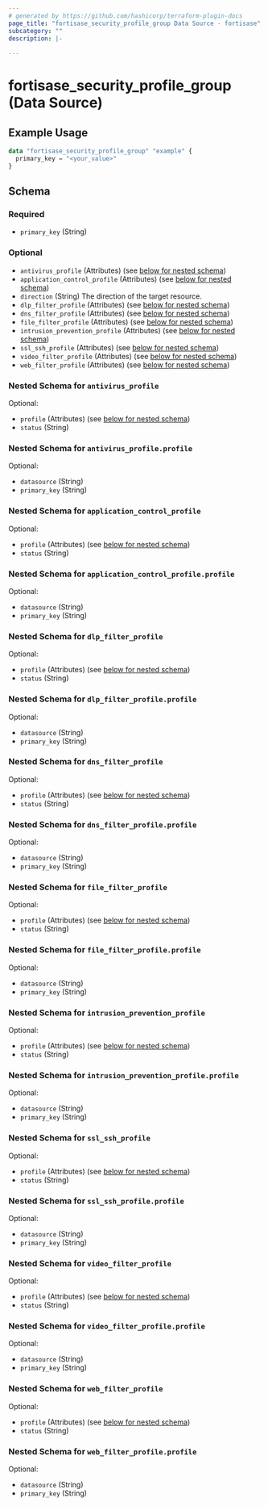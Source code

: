 ```yaml
---
# generated by https://github.com/hashicorp/terraform-plugin-docs
page_title: "fortisase_security_profile_group Data Source - fortisase"
subcategory: ""
description: |-
  
---
```


# fortisase_security_profile_group (Data Source)



## Example Usage

```terraform
data "fortisase_security_profile_group" "example" {
  primary_key = "<your_value>"
}
```

<!-- schema generated by tfplugindocs -->
## Schema

### Required

- `primary_key` (String)

### Optional

- `antivirus_profile` (Attributes) (see [below for nested schema](#nestedatt--antivirus_profile))
- `application_control_profile` (Attributes) (see [below for nested schema](#nestedatt--application_control_profile))
- `direction` (String) The direction of the target resource.
- `dlp_filter_profile` (Attributes) (see [below for nested schema](#nestedatt--dlp_filter_profile))
- `dns_filter_profile` (Attributes) (see [below for nested schema](#nestedatt--dns_filter_profile))
- `file_filter_profile` (Attributes) (see [below for nested schema](#nestedatt--file_filter_profile))
- `intrusion_prevention_profile` (Attributes) (see [below for nested schema](#nestedatt--intrusion_prevention_profile))
- `ssl_ssh_profile` (Attributes) (see [below for nested schema](#nestedatt--ssl_ssh_profile))
- `video_filter_profile` (Attributes) (see [below for nested schema](#nestedatt--video_filter_profile))
- `web_filter_profile` (Attributes) (see [below for nested schema](#nestedatt--web_filter_profile))

<a id="nestedatt--antivirus_profile"></a>
### Nested Schema for `antivirus_profile`

Optional:

- `profile` (Attributes) (see [below for nested schema](#nestedatt--antivirus_profile--profile))
- `status` (String)

<a id="nestedatt--antivirus_profile--profile"></a>
### Nested Schema for `antivirus_profile.profile`

Optional:

- `datasource` (String)
- `primary_key` (String)



<a id="nestedatt--application_control_profile"></a>
### Nested Schema for `application_control_profile`

Optional:

- `profile` (Attributes) (see [below for nested schema](#nestedatt--application_control_profile--profile))
- `status` (String)

<a id="nestedatt--application_control_profile--profile"></a>
### Nested Schema for `application_control_profile.profile`

Optional:

- `datasource` (String)
- `primary_key` (String)



<a id="nestedatt--dlp_filter_profile"></a>
### Nested Schema for `dlp_filter_profile`

Optional:

- `profile` (Attributes) (see [below for nested schema](#nestedatt--dlp_filter_profile--profile))
- `status` (String)

<a id="nestedatt--dlp_filter_profile--profile"></a>
### Nested Schema for `dlp_filter_profile.profile`

Optional:

- `datasource` (String)
- `primary_key` (String)



<a id="nestedatt--dns_filter_profile"></a>
### Nested Schema for `dns_filter_profile`

Optional:

- `profile` (Attributes) (see [below for nested schema](#nestedatt--dns_filter_profile--profile))
- `status` (String)

<a id="nestedatt--dns_filter_profile--profile"></a>
### Nested Schema for `dns_filter_profile.profile`

Optional:

- `datasource` (String)
- `primary_key` (String)



<a id="nestedatt--file_filter_profile"></a>
### Nested Schema for `file_filter_profile`

Optional:

- `profile` (Attributes) (see [below for nested schema](#nestedatt--file_filter_profile--profile))
- `status` (String)

<a id="nestedatt--file_filter_profile--profile"></a>
### Nested Schema for `file_filter_profile.profile`

Optional:

- `datasource` (String)
- `primary_key` (String)



<a id="nestedatt--intrusion_prevention_profile"></a>
### Nested Schema for `intrusion_prevention_profile`

Optional:

- `profile` (Attributes) (see [below for nested schema](#nestedatt--intrusion_prevention_profile--profile))
- `status` (String)

<a id="nestedatt--intrusion_prevention_profile--profile"></a>
### Nested Schema for `intrusion_prevention_profile.profile`

Optional:

- `datasource` (String)
- `primary_key` (String)



<a id="nestedatt--ssl_ssh_profile"></a>
### Nested Schema for `ssl_ssh_profile`

Optional:

- `profile` (Attributes) (see [below for nested schema](#nestedatt--ssl_ssh_profile--profile))
- `status` (String)

<a id="nestedatt--ssl_ssh_profile--profile"></a>
### Nested Schema for `ssl_ssh_profile.profile`

Optional:

- `datasource` (String)
- `primary_key` (String)



<a id="nestedatt--video_filter_profile"></a>
### Nested Schema for `video_filter_profile`

Optional:

- `profile` (Attributes) (see [below for nested schema](#nestedatt--video_filter_profile--profile))
- `status` (String)

<a id="nestedatt--video_filter_profile--profile"></a>
### Nested Schema for `video_filter_profile.profile`

Optional:

- `datasource` (String)
- `primary_key` (String)



<a id="nestedatt--web_filter_profile"></a>
### Nested Schema for `web_filter_profile`

Optional:

- `profile` (Attributes) (see [below for nested schema](#nestedatt--web_filter_profile--profile))
- `status` (String)

<a id="nestedatt--web_filter_profile--profile"></a>
### Nested Schema for `web_filter_profile.profile`

Optional:

- `datasource` (String)
- `primary_key` (String)
